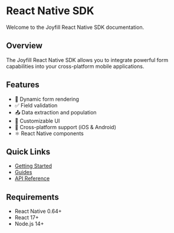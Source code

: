 # React Native SDK

Welcome to the Joyfill React Native SDK documentation.

## Overview

The Joyfill React Native SDK allows you to integrate powerful form capabilities into your cross-platform mobile applications.

## Features

- 📝 Dynamic form rendering
- ✅ Field validation
- 📤 Data extraction and population
- 🎨 Customizable UI
- 📱 Cross-platform support (iOS & Android)
- ⚛️ React Native components

## Quick Links

- [Getting Started](./getting-started/introduction.md)
- [Guides](./guides/modes/modes.md)
- [API Reference](./api-reference/functions/overview.md)

## Requirements

- React Native 0.64+
- React 17+
- Node.js 14+

